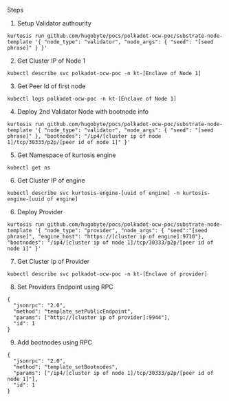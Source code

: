 Steps

1. Setup Validator authourity
```
kurtosis run github.com/hugobyte/pocs/polkadot-ocw-poc/substrate-node-template '{ "node_type": "validator", "node_args": { "seed": "[seed phrase]" } }'
```

2. Get Cluster IP of Node 1
```
kubectl describe svc polkadot-ocw-poc -n kt-[Enclave of Node 1]
```

3. Get Peer Id of first node
```
kubectl logs polkadot-ocw-poc -n kt-[Enclave of Node 1]
```

4. Deploy 2nd Validator Node with bootnode info
```
kurtosis run github.com/hugobyte/pocs/polkadot-ocw-poc/substrate-node-template '{ "node_type": "validator", "node_args": { "seed": "[seed phrase]" }, "bootnodes": "/ip4/[cluster ip of node 1]/tcp/30333/p2p/[peer id of node 1]" }'
```

5. Get Namespace of kurtosis engine
```
kubectl get ns
```
6. Get Cluster IP of engine
```
kubectl describe svc kurtosis-engine-[uuid of engine] -n kurtosis-engine-[uuid of engine]
```

6. Deploy Provider

```
kurtosis run github.com/hugobyte/pocs/polkadot-ocw-poc/substrate-node-template '{ "node_type": "provider", "node_args": { "seed":"[seed phrase]", "engine_host": "https://[cluster ip of engine]:9710"}, "bootnodes": "/ip4/[cluster ip of node 1]/tcp/30333/p2p/[peer id of node 1]" }'
```

7. Get Cluster Ip of Provider
```
kubectl describe svc polkadot-ocw-poc -n kt-[Enclave of provider]
```
8. Set Providers Endpoint using RPC
```
{
  "jsonrpc": "2.0",
  "method": "template_setPublicEndpoint",
  "params": ["http://[cluster ip of provider]:9944"],
  "id": 1
}
```
9. Add bootnodes using RPC
```
{
  "jsonrpc": "2.0",
  "method": "template_setBootnodes",
  "params": ["/ip4/[cluster ip of node 1]/tcp/30333/p2p/[peer id of node 1]"],
  "id": 1
}
```